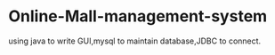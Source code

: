 # Online-Mall-management-system
using java to write GUI,mysql to maintain database,JDBC to connect.
